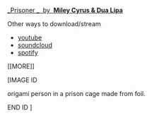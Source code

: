 
[ _Prisoner  _ &nbsp;by&nbsp; **Miley Cyrus & Dua Lipa**](https://raw.githubusercontent.com/muugumuugu/muSe/minifiedmusiccorpora/forMP3player/plasticHearts/Prisoner%20_%20Miley%20Cyrus.mp3)

Other ways to download/stream

* [youtube](https://www.youtube.com/watch?v=0ir1qkPXPVM)
* [soundcloud](https://soundcloud.com/mileycyrus/prisoner-feat-dua-lipa)
* [spotify](https://open.spotify.com/track/2Oycxb8QbPkpHTo8ZrmG0B?si=34147e8c920e4b90)

[[MORE]]

\[IMAGE ID

origami person in a prison cage made from foil.

END ID
\]
